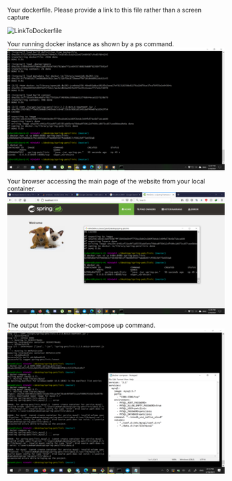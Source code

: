 

 Your dockerfile. Please provide a link to this file rather than a screen capture

 ![LinkToDockerfile](https://github.com/momeni22/spring-petclinic/blob/master/Dockerfile)




  Your running docker instance as shown by a ps command.
  ![1](https://github.com/momeni22/spring-petclinic/blob/master/figures/Docker1.png)



   Your browser accessing the main page of the website from your local container.
   ![2](https://github.com/momeni22/spring-petclinic/blob/master/figures/Docker2.png)



   The output from the docker-compose up command.
   ![3](https://github.com/momeni22/spring-petclinic/blob/master/figures/DockerCompose1.png)


